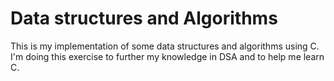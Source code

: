 # Data structures and Algorithms

This is my implementation of some data structures and algorithms using C.
I'm doing this exercise to further my knowledge in DSA and to help me learn C.
